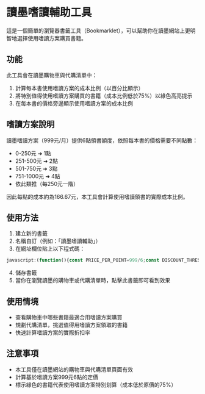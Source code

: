 # 讀墨嗜讀輔助工具

這是一個簡單的瀏覽器書籤工具（Bookmarklet），可以幫助你在讀墨網站上更明智地選擇使用嗜讀方案購買書籍。

## 功能

此工具會在讀墨購物車與代購清單中：

1. 計算每本書使用嗜讀方案的成本比例（以百分比顯示）
2. 將特別值得使用嗜讀方案購買的書籍（成本比例低於75%）以綠色高亮提示
3. 在每本書的價格旁邊顯示使用嗜讀方案的成本比例

## 嗜讀方案說明

讀墨嗜讀方案（999元/月）提供6點領書額度，依照每本書的價格需要不同點數：

- 0-250元 ➜ 1點
- 251-500元 ➜ 2點
- 501-750元 ➜ 3點
- 751-1000元 ➜ 4點
- 依此類推（每250元一階）

因此每點的成本約為166.67元，本工具會計算使用嗜讀領書的實際成本比例。

## 使用方法

1. 建立新的書籤
2. 名稱自訂（例如：「讀墨嗜讀輔助」）
3. 在網址欄位貼上以下程式碼：

```javascript
javascript:(function(){const PRICE_PER_POINT=999/6;const DISCOUNT_THRESHOLD=0.75;const getPointsNeeded=(price)=>{return Math.ceil(price/250);};const priceElements=document.querySelectorAll(".item-price-box .item-price");priceElements.forEach(el=>{const match=el.textContent.match(/NT\$ ?(\d+)/);if(!match)return;const price=parseInt(match[1],10);const points=getPointsNeeded(price);const cost=points*PRICE_PER_POINT;const discount=cost/price;if(discount<=DISCOUNT_THRESHOLD){el.style.backgroundColor="#c8facc";el.style.borderRadius="4px";el.style.padding="2px 4px";}const label=document.createElement("span");label.textContent=` (領書=${Math.round(discount*100)}%)`;label.style.color=discount<=DISCOUNT_THRESHOLD?"#0a8f3c":"#555";label.style.fontSize="0.9em";label.style.marginLeft="4px";el.appendChild(label);});})();
```

4. 儲存書籤
5. 當你在瀏覽讀墨的購物車或代購清單時，點擊此書籤即可看到效果

## 使用情境

- 查看購物車中哪些書籍最適合用嗜讀方案購買
- 規劃代購清單，挑選值得用嗜讀方案領取的書籍
- 快速計算嗜讀方案的實際折扣率

## 注意事項

- 本工具僅在讀墨網站的購物車與代購清單頁面有效
- 計算基於嗜讀方案999元6點的定價
- 標示綠色的書籍代表使用嗜讀方案特別划算（成本低於原價的75%）

